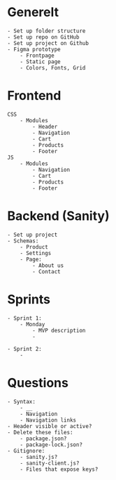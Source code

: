# Generelt
	- Set up folder structure
	- Set up repo on GitHub
	- Set up project on Github
	- Figma prototype
		- Frontpage
		- Static page
		- Colors, Fonts, Grid

# Frontend
	CSS
		- Modules
			- Header
			- Navigation
			- Cart
			- Products
			- Footer
	JS
		- Modules
			- Navigation
			- Cart
			- Products
			- Footer

# Backend (Sanity)
	- Set up project
	- Schemas:
		- Product
		- Settings
		- Page:
			- About us
			- Contact

# Sprints
	- Sprint 1:
		- Monday
			- MVP description
			- 
			
	- Sprint 2:
		- 

# Questions
	- Syntax:
		- __
		- Navigation
		- Navigation links
	- Header visible or active?
	- Delete these files:
		- package.json?
		- package-lock.json?
	- Gitignore:
		- sanity.js?
		- sanity-client.js?
		- Files that expose keys?
